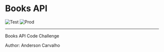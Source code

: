# Books API

![Test](https://github.com/anderson-marques/books-api/workflows/Test/badge.svg) ![Prod](https://github.com/anderson-marques/books-api/workflows/Prod/badge.svg)

----

Books API Code Challenge

Author: Anderson Carvalho
